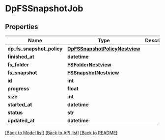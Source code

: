 # DpFSSnapshotJob

## Properties
Name | Type | Description | Notes
------------ | ------------- | ------------- | -------------
**dp_fs_snapshot_policy** | [**DpFSSnapshotPolicyNestview**](DpFSSnapshotPolicyNestview.md) |  | [optional] 
**finished_at** | **datetime** |  | [optional] 
**fs_folder** | [**FSFolderNestview**](FSFolderNestview.md) |  | [optional] 
**fs_snapshot** | [**FSSnapshotNestview**](FSSnapshotNestview.md) |  | [optional] 
**id** | **int** |  | [optional] 
**progress** | **float** |  | [optional] 
**size** | **int** |  | [optional] 
**started_at** | **datetime** |  | [optional] 
**status** | **str** |  | [optional] 
**updated_at** | **datetime** |  | [optional] 

[[Back to Model list]](../README.md#documentation-for-models) [[Back to API list]](../README.md#documentation-for-api-endpoints) [[Back to README]](../README.md)


